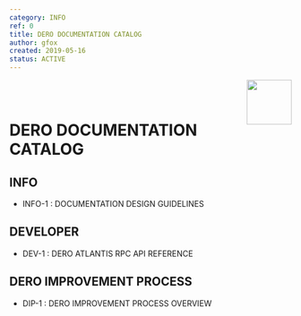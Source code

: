 ```yaml
--- 
category: INFO
ref: 0
title: DERO DOCUMENTATION CATALOG
author: gfox
created: 2019-05-16
status: ACTIVE
---
```


<img align="right" src="/assets/DERO_LOGO_320x320.png" width="80">
</br>
</br>

# DERO DOCUMENTATION CATALOG

## INFO
  * INFO-1 : DOCUMENTATION DESIGN GUIDELINES
  
## DEVELOPER
  * DEV-1 : DERO ATLANTIS RPC API REFERENCE
  
## DERO IMPROVEMENT PROCESS
  * DIP-1 : DERO IMPROVEMENT PROCESS OVERVIEW
  
  

